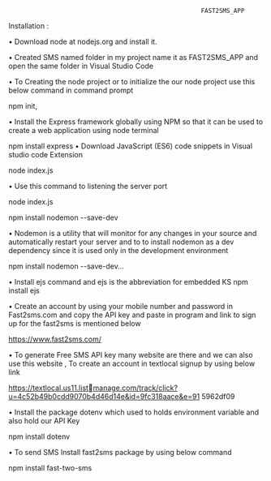                                                          FAST2SMS_APP
                                                                          
                                                                          
                                                                          
 Installation :
 
• Download node at nodejs.org and install it.

• Created SMS named folder in my project name it as FAST2SMS_APP and open the same 
folder in Visual Studio Code

• To Creating the node project or to initialize the our node project use this below command 
in command prompt

 npm init,
 
• Install the Express framework globally using NPM so that it can be used to create a web 
application using node terminal

 npm install express
• Download JavaScript (ES6) code snippets in Visual studio code Extension

 node index.js 
 
• Use this command to listening the server port

 node index.js
 
 npm install nodemon --save-dev
 
• Nodemon is a utility that will monitor for any changes in your source and 
automatically restart your server and to to install nodemon as a dev dependency 
since it is used only in the development environment

 npm install nodemon --save-dev...
 
• Install ejs command and ejs is the abbreviation for embedded KS 
 npm install ejs
 
• Create an account by using your mobile number and password in Fast2sms.com and copy 
the API key and paste in program and link to sign up for the fast2sms is mentioned 
below

 https://www.fast2sms.com/
 
• To generate Free SMS API key many website are there and we can also use this website , 
To create an account in textlocal signup by using below link

https://textlocal.us11.listmanage.com/track/click?u=4c52b49b0cdd9070b4d46d14e&id=9fc318aace&e=91
5962df09

• Install the package dotenv which used to holds environment variable and also hold our API 
Key

 npm install dotenv
 
• To send SMS Install fast2sms package by using below command

 npm install fast-two-sms                             
